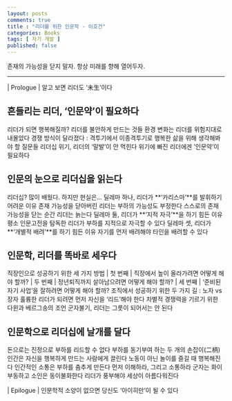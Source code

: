 ```yaml
---
layout: posts
comments: true
title : "리더를 위한 인문학 - 이호건"
categories: Books
tags: [ 자기 개발 ]
published: false
---
```


존재의 가능성을 닫지 말자.
항상 미래를 향해 열어두자.

---
| Prologue | 알고 보면 리더도 ‘未生’이다

## 흔들리는 리더, ‘인문약’이 필요하다
리더가 되면 행복해질까?
리더를 불안하게 만드는 것들
환경 변화는 리더를 위험지대로 내몰았다
경쟁 방식이 달라졌다 : 격투기에서 이종격투기로
행복한 삶을 위해 생각해봐야 할 질문들
리더십 위기, 리더의 ‘말발’이 안 먹힌다
위기에 빠진 리더에겐 ‘인문약’이 필요하다

## 인문의 눈으로 리더십을 읽는다
리더십? 많이 배웠다. 하지만 현실은…
딜레마 하나, 리더가 **‘카리스마’**를 발휘하기 어려운 이유
존재 가능성을 닫아버린 리더는 부하의 가능성도 부정한다
스스로의 존재 가능성을 닫는 순간 리더는 늙는다
딜레마 둘, 리더가 **‘지적 자극’**을 하기 힘든 이유
평소 인문고전을 탐독한 리더가 부하를 지적으로 자극할 수 있다
딜레마 셋, 리더가 **‘개별적 배려’**를 하기 힘든 이유
자기를 먼저 배려해야 타인을 배려할 수 있다

## 인문학, 리더를 똑바로 세우다
직장인으로 성공하기 위한 세 가지 방법
| 첫 번째 | 직장에서 높이 올라가려면 어떻게 해야 할까?
| 두 번째 | 정년퇴직까지 살아남으려면 어떻게 해야 할까?
| 세 번째 | ‘준비된 자기 사업’을 잘하려면 어떻게 해야 할까?
조직에서 성공하기 위한 두 가지 길 : 노자 vs 장자
훌륭한 리더가 되려면 먼저 자신을 ‘리드’해야 한다
차별적 경쟁력을 기르기 위한 다윈과 베르그송의 조언
군자불기, 리더는 그릇이 되어서는 안 된다

## 인문학으로 리더십에 날개를 달다
돈으로는 진정으로 부하를 리드할 수 없다
부하를 동기부여 하는 두 개의 손잡이(二柄)
인간은 자신을 행복하게 만드는 사람에게 끌린다
노동이 아닌 놀이를 즐길 때 행복해진다
인간적인 소통은 부하를 춤추게 만든다
먼저 이해하라, 그리고 소통하라
군자는 화이부동하고 소인은 동이불화한다
리더가 풍부해야 세상이 아름다워진다

| Epilogue | 인문학적 소양이 없으면 당신도 ‘아이히만’이 될 수 있다